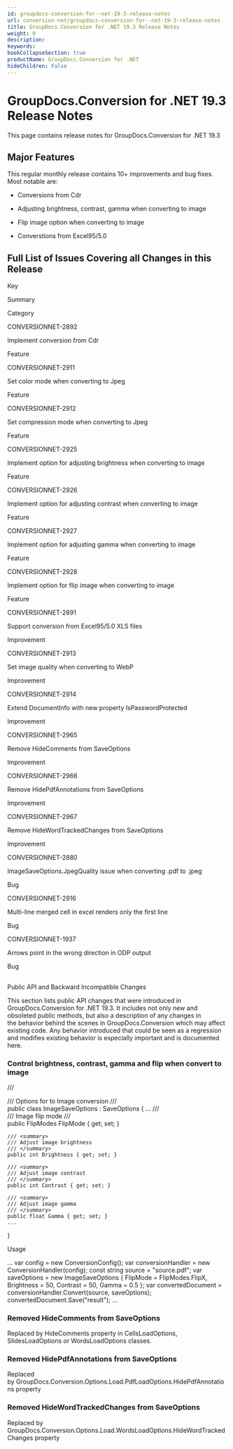 ```yaml
---
id: groupdocs-conversion-for--net-19-3-release-notes
url: conversion-net/groupdocs-conversion-for--net-19-3-release-notes
title: GroupDocs.Conversion for .NET 19.3 Release Notes
weight: 9
description: 
keywords: 
bookCollapseSection: true
productName: GroupDocs.Conversion for .NET
hideChildren: False
---
```


# GroupDocs.Conversion for .NET 19.3 Release Notes


This page contains release notes for GroupDocs.Conversion for .NET 19.3

## Major Features

This regular monthly release contains 10+ improvements and bug fixes. Most notable are: 

*   Conversions from Cdr
    
*   Adjusting brightness, contrast, gamma when converting to image
*   Flip image option when converting to image
*   Converstions from Excel95/5.0

## Full List of Issues Covering all Changes in this Release

Key

Summary

Category

CONVERSIONNET-2892

Implement conversion from Cdr

Feature

CONVERSIONNET-2911

Set color mode when converting to Jpeg

Feature

CONVERSIONNET-2912

Set compression mode when converting to Jpeg

Feature

CONVERSIONNET-2925

Implement option for adjusting brightness when converting to image

Feature

CONVERSIONNET-2926

Implement option for adjusting contrast when converting to image

Feature

CONVERSIONNET-2927

Implement option for adjusting gamma when converting to image

Feature

CONVERSIONNET-2928

Implement option for flip image when converting to image

Feature

CONVERSIONNET-2891

Support conversion from Excel95/5.0 XLS files

Improvement

CONVERSIONNET-2913

Set image quality when converting to WebP

Improvement

CONVERSIONNET-2914

Extend DocumentInfo with new property IsPasswordProtected

Improvement

CONVERSIONNET-2965

Remove HideComments from SaveOptions

Improvement

CONVERSIONNET-2966

Remove HidePdfAnnotations from SaveOptions

Improvement

CONVERSIONNET-2967

Remove HideWordTrackedChanges from SaveOptions

Improvement

CONVERSIONNET-2880

ImageSaveOptions.JpegQuality issue when converting .pdf to .jpeg

Bug

CONVERSIONNET-2916

Multi-line merged cell in excel renders only the first line

Bug

CONVERSIONNET-1937

Arrows point in the wrong direction in ODP output

Bug

##   
Public API and Backward Incompatible Changes

This section lists public API changes that were introduced in GroupDocs.Conversion for .NET 19.3. It includes not only new and obsoleted public methods, but also a description of any changes in the behavior behind the scenes in GroupDocs.Conversion which may affect existing code. Any behavior introduced that could be seen as a regression and modifies existing behavior is especially important and is documented here.

### Control brightness, contrast, gamma and flip when convert to image

/// <summary>
/// Options for to Image conversion
/// </summary>
public class ImageSaveOptions : SaveOptions
{
    ...
    /// <summary>
    /// Image flip mode
    /// </summary>
    public FlipModes FlipMode { get; set; }
 
    /// <summary>
    /// Adjust image brightness
    /// </summary>
    public int Brightness { get; set; }
     
    /// <summary>
    /// Adjust image contrast
    /// </summary>
    public int Contrast { get; set; }
     
    /// <summary>
    /// Adjust image gamma
    /// </summary>
    public float Gamma { get; set; }
    ...
}

Usage

...
var config = new ConversionConfig();
var conversionHandler = new ConversionHandler(config);
const string source = "source.pdf";
var saveOptions = new ImageSaveOptions {
    FlipMode = FlipModes.FlipX,
    Brightness = 50,
    Contrast = 50,
    Gamma = 0.5
};
var convertedDocument = conversionHandler.Convert(source, saveOptions);
convertedDocument.Save("result");
...

### Removed HideComments from SaveOptions

Replaced by HideComments property in CellsLoadOptions, SlidesLoadOptions or WordsLoadOptions classes.

### Removed HidePdfAnnotations from SaveOptions

Replaced by GroupDocs.Conversion.Options.Load.PdfLoadOptions.HidePdfAnnotations property

### Removed HideWordTrackedChanges from SaveOptions

Replaced by GroupDocs.Conversion.Options.Load.WordsLoadOptions.HideWordTrackedChanges property

